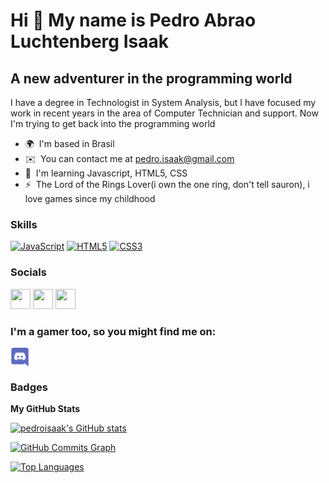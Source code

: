 
Hi 👋 My name is Pedro Abrao Luchtenberg Isaak
==============================================

A new adventurer in the programming world
-----------------------------------------

I have a degree in Technologist in System Analysis, but I have focused my work in recent years in the area of Computer Technician and support. Now I'm trying to get back into the programming world

* 🌍  I'm based in Brasil
* ✉️  You can contact me at [pedro.isaak@gmail.com](mailto:pedro.isaak@gmail.com)
* 🧠  I'm learning Javascript, HTML5, CSS
* ⚡  The Lord of the Rings Lover(i own the one ring, don't tell sauron), i love games since my childhood

### Skills

<p align="left">
<a href="https://developer.mozilla.org/en-US/docs/Web/JavaScript" target="_blank" rel="noreferrer"><img src="https://raw.githubusercontent.com/danielcranney/readme-generator/main/public/icons/skills/javascript-colored.svg" width="36" height="36" alt="JavaScript" /></a>
<a href="https://developer.mozilla.org/en-US/docs/Glossary/HTML5" target="_blank" rel="noreferrer"><img src="https://raw.githubusercontent.com/danielcranney/readme-generator/main/public/icons/skills/html5-colored.svg" width="36" height="36" alt="HTML5" /></a>
<a href="https://www.w3.org/TR/CSS/#css" target="_blank" rel="noreferrer"><img src="https://raw.githubusercontent.com/danielcranney/readme-generator/main/public/icons/skills/css3-colored.svg" width="36" height="36" alt="CSS3" /></a>
</p>


### Socials

<p align="left"> <a href="https://www.github.com/pedroisaak" target="_blank" rel="noreferrer"><img src="https://raw.githubusercontent.com/danielcranney/readme-generator/main/public/icons/socials/github.svg" width="32" height="32" /></a> <a href="https://www.linkedin.com/in/pedro-isaak-a2242254" target="_blank" rel="noreferrer"><img src="https://raw.githubusercontent.com/danielcranney/readme-generator/main/public/icons/socials/linkedin.svg" width="32" height="32" /></a> <a href="https://www.twitter.com/pedroalisaak" target="_blank" rel="noreferrer"><img src="https://raw.githubusercontent.com/danielcranney/readme-generator/main/public/icons/socials/twitter.svg" width="32" height="32" /></a></p>


### I'm a gamer too, so you might find me on:
<a href="https://discord.gg/hmWEX5q4jH" target="blank"><img align="center" src="https://github.com/Pedroisaak/Programacao/blob/2efdcd5392e06c116c5705d7ab3e277a059c126a/Programacao/Cursos%20Udemy/Java%20Script/Curso%20Luiz%20Otavio%20Miranda/Testes/discord.png" height="30" /></a>
<a href=" " target="blank"><img align="center" src="" height="30" /></a> 

### Badges

<b>My GitHub Stats</b>

<a href="http://www.github.com/pedroisaak"><img src="https://github-readme-stats.vercel.app/api?username=pedroisaak&show_icons=true&hide=&count_private=true&title_color=0891b2&text_color=ffffff&icon_color=0891b2&bg_color=1c1917&hide_border=true&show_icons=true" alt="pedroisaak's GitHub stats" /></a>

<a href="http://www.github.com/pedroisaak"><img src="https://activity-graph.herokuapp.com/graph?username=pedroisaak&bg_color=1c1917&color=ffffff&line=0891b2&point=ffffff&area_color=1c1917&area=true&hide_border=true&custom_title=GitHub%20Commits%20Graph" alt="GitHub Commits Graph" /></a>

<a href="https://github.com/pedroisaak" align="left"><img src="https://github-readme-stats.vercel.app/api/top-langs/?username=pedroisaak&langs_count=10&title_color=0891b2&text_color=ffffff&icon_color=0891b2&bg_color=1c1917&hide_border=true&locale=en&custom_title=Top%20%Languages" alt="Top Languages" /></a>



